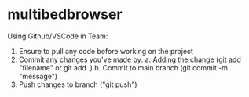 # multibedbrowser

Using Github/VSCode in Team:

1. Ensure to pull any code before working on the project
2. Commit any changes you've made by:
    a. Adding the change (git add "filename" or git add .)
    b. Commit to main branch (git commit -m "message")
3. Push changes to branch ("git push")
